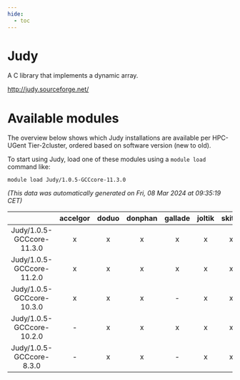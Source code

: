 ```yaml
---
hide:
  - toc
---
```


Judy
====


A C library that implements a dynamic array.

http://judy.sourceforge.net/
# Available modules


The overview below shows which Judy installations are available per HPC-UGent Tier-2cluster, ordered based on software version (new to old).

To start using Judy, load one of these modules using a `module load` command like:

```shell
module load Judy/1.0.5-GCCcore-11.3.0
```

*(This data was automatically generated on Fri, 08 Mar 2024 at 09:35:19 CET)*  

| |accelgor|doduo|donphan|gallade|joltik|skitty|
| :---: | :---: | :---: | :---: | :---: | :---: | :---: |
|Judy/1.0.5-GCCcore-11.3.0|x|x|x|x|x|x|
|Judy/1.0.5-GCCcore-11.2.0|x|x|x|x|x|x|
|Judy/1.0.5-GCCcore-10.3.0|x|x|x|-|x|x|
|Judy/1.0.5-GCCcore-10.2.0|-|x|x|x|x|x|
|Judy/1.0.5-GCCcore-8.3.0|-|x|x|-|x|x|
